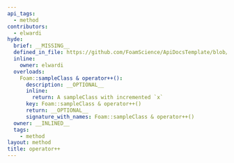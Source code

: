 ```yaml
---
api_tags:
  - method
contributors:
  - elwardi
hyde:
  brief: __MISSING__
  defined_in_file: https://github.com/FoamScience/ApiDocsTemplate/blob/main/code/lib2/sampleClass/sampleClass.H
  inline:
    owner: elwardi
  overloads:
    Foam::sampleClass & operator++():
      description: __OPTIONAL__
      inline:
        return: A sampleClass with incremented `x`
      key: Foam::sampleClass & operator++()
      return: __OPTIONAL__
      signature_with_names: Foam::sampleClass & operator++()
  owner: __INLINED__
  tags:
    - method
layout: method
title: operator++
---
```

